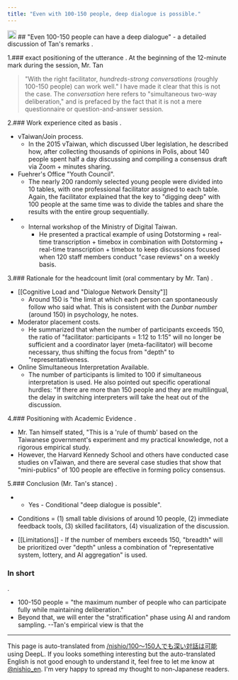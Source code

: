 ```yaml
---
title: "Even with 100-150 people, deep dialogue is possible."
---
```


<img src='https://scrapbox.io/api/pages/nishio-en/o3/icon' alt='o3.icon' height="19.5"/>
## "Even 100-150 people can have a deep dialogue" - a detailed discussion of Tan's remarks
.

1.### exact positioning of the utterance
.
At the beginning of the 12-minute mark during the session, Mr. Tan
>  "With the right facilitator, *hundreds-strong conversations* (roughly 100-150 people) can work well."
I have made it clear that this is not the case. The *conversation* here refers to "simultaneous two-way deliberation," and is prefaced by the fact that it is not a mere questionnaire or question-and-answer session.

2.### Work experience cited as basis
.

- vTaiwan/Join process.
    - In the 2015 vTaiwan, which discussed Uber legislation, he described how, after collecting thousands of opinions in Polis, about 140 people spent half a day discussing and compiling a consensus draft via Zoom + minutes sharing.
- Fuehrer's Office "Youth Council".
    - The nearly 200 randomly selected young people were divided into 10 tables, with one professional facilitator assigned to each table. Again, the facilitator explained that the key to "digging deep" with 100 people at the same time was to divide the tables and share the results with the entire group sequentially.
- * Internal workshop of the Ministry of Digital Taiwan.
    - He presented a practical example of using Dotstorming + real-time transcription + timebox in combination with Dotstorming + real-time transcription + timebox to keep discussions focused when 120 staff members conduct "case reviews" on a weekly basis.

3.### Rationale for the headcount limit (oral commentary by Mr. Tan)
.
- [[Cognitive Load and "Dialogue Network Density"]]
    - Around 150 is "the limit at which each person can spontaneously follow who said what. This is consistent with the *Dunbar number* (around 150) in psychology, he notes.
- Moderator placement costs.
    - He summarized that when the number of participants exceeds 150, the ratio of "facilitator: participants = 1:12 to 1:15" will no longer be sufficient and a coordinator layer (meta-facilitator) will become necessary, thus shifting the focus from "depth" to "representativeness.
- Online Simultaneous Interpretation Available.
    - The number of participants is limited to 100 if simultaneous interpretation is used. He also pointed out specific operational hurdles: "If there are more than 150 people and they are multilingual, the delay in switching interpreters will take the heat out of the discussion.

4.### Positioning with Academic Evidence
.

- Mr. Tan himself stated, "This is a 'rule of thumb' based on the Taiwanese government's experiment and my practical knowledge, not a rigorous empirical study.
- However, the Harvard Kennedy School and others have conducted case studies on vTaiwan, and there are several case studies that show that "mini-publics" of 100 people are effective in forming policy consensus.

5.### Conclusion (Mr. Tan's stance)
.

- * Yes - Conditional "deep dialogue is possible".

- Conditions = (1) small table divisions of around 10 people, (2) immediate feedback tools, (3) skilled facilitators, (4) visualization of the discussion.
- [[Limitations]] - If the number of members exceeds 150, "breadth" will be prioritized over "depth" unless a combination of "representative system, lottery, and AI aggregation" is used.

### In short
.
- 100-150 people = "the maximum number of people who can participate fully while maintaining deliberation."
- Beyond that, we will enter the "stratification" phase using AI and random sampling.
--Tan's empirical view is that the

---
This page is auto-translated from [/nishio/100〜150人でも深い対話は可能](https://scrapbox.io/nishio/100〜150人でも深い対話は可能) using DeepL. If you looks something interesting but the auto-translated English is not good enough to understand it, feel free to let me know at [@nishio_en](https://twitter.com/nishio_en). I'm very happy to spread my thought to non-Japanese readers.